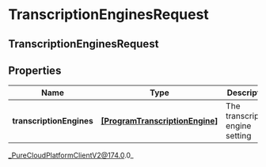 # TranscriptionEnginesRequest

## TranscriptionEnginesRequest

## Properties

|Name | Type | Description | Notes|
|------------ | ------------- | ------------- | -------------|
| **transcriptionEngines** | [**[ProgramTranscriptionEngine]**]([ProgramTranscriptionEngine]) | The transcription engine setting | |



_PureCloudPlatformClientV2@174.0.0_
